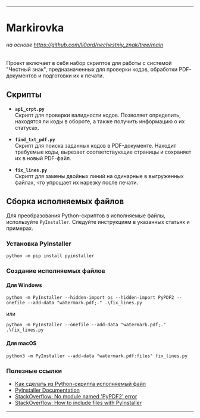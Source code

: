 ---

# Markirovka
###### на основе https://github.com/li0ard/nechestniy_znak/tree/main
Проект включает в себя набор скриптов для работы с системой "Честный знак", предназначенных для проверки кодов, обработки PDF-документов и подготовки их к печати.

## Скрипты

- **`api_crpt.py`**  
  Скрипт для проверки валидности кодов. Позволяет определить, находятся ли коды в обороте, а также получить информацию о их статусах.

- **`find_txt_pdf.py`**  
  Скрипт для поиска заданных кодов в PDF-документе. Находит требуемые коды, вырезает соответствующие страницы и сохраняет их в новый PDF-файл.

- **`fix_lines.py`**  
  Скрипт для замены двойных линий на одинарные в выгруженных файлах, что упрощает их нарезку после печати.

## Сборка исполняемых файлов

Для преобразования Python-скриптов в исполняемые файлы, используйте `PyInstaller`. Следуйте инструкциям в указанных статьях и примерах.

### Установка PyInstaller

```shell
python -m pip install pyinstaller
```

### Создание исполняемых файлов

#### Для Windows

```shell
python -m PyInstaller --hidden-import os --hidden-import PyPDF2 --onefile --add-data "watermark.pdf;." .\fix_lines.py
```

или

```shell
python -m PyInstaller --onefile --add-data "watermark.pdf;." .\fix_lines.py
```

#### Для macOS

```shell
python3 -m PyInstaller --add-data "watermark.pdf:files" fix_lines.py
```

### Полезные ссылки

- [Как сделать из Python-скрипта исполняемый файл](https://habr.com/ru/companies/slurm/articles/746622/)
- [PyInstaller Documentation](https://pythonru.com/biblioteki/pyinstaller)
- [StackOverflow: No module named 'PyPDF2' error](https://stackoverflow.com/questions/39241643/no-module-named-pypdf2-error)
- [StackOverflow: How to include files with PyInstaller](https://stackoverflow.com/questions/53587322/how-do-i-include-files-with-pyinstaller)

---